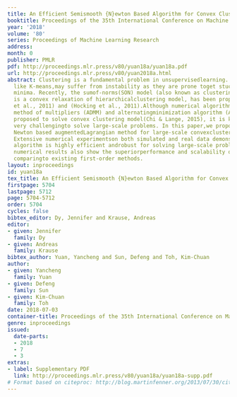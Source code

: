 ```yaml
---
title: An Efficient Semismooth {N}ewton Based Algorithm for Convex Clustering
booktitle: Proceedings of the 35th International Conference on Machine Learning
year: '2018'
volume: '80'
series: Proceedings of Machine Learning Research
address: 
month: 0
publisher: PMLR
pdf: http://proceedings.mlr.press/v80/yuan18a/yuan18a.pdf
url: http://proceedings.mlr.press/v80/yuan2018a.html
abstract: Clustering is a fundamental problem in unsupervisedlearning. Popular methods
  like K-means,may suffer from instability as they are prone toget stuck in its local
  minima. Recently, the sumof-norms(SON) model (also known as clusteringpath), which
  is a convex relaxation of hierarchicalclustering model, has been proposed in(Lindsten
  et al., 2011) and (Hocking et al., 2011).Although numerical algorithms like alternatingdirection
  method of multipliers (ADMM) and alternatingminimization algorithm (AMA) havebeen
  proposed to solve convex clustering model(Chi & Lange, 2015), it is known to be
  very challengingto solve large-scale problems. In this paper,we propose a semismooth
  Newton based augmentedLagrangian method for large-scale convexclustering problems.
  Extensive numerical experimentson both simulated and real data demonstratethat our
  algorithm is highly efficient androbust for solving large-scale problems. Moreover,the
  numerical results also show the superiorperformance and scalability of our algorithm
  comparingto existing first-order methods.
layout: inproceedings
id: yuan18a
tex_title: An Efficient Semismooth {N}ewton Based Algorithm for Convex Clustering
firstpage: 5704
lastpage: 5712
page: 5704-5712
order: 5704
cycles: false
bibtex_editor: Dy, Jennifer and Krause, Andreas
editor:
- given: Jennifer
  family: Dy
- given: Andreas
  family: Krause
bibtex_author: Yuan, Yancheng and Sun, Defeng and Toh, Kim-Chuan
author:
- given: Yancheng
  family: Yuan
- given: Defeng
  family: Sun
- given: Kim-Chuan
  family: Toh
date: 2018-07-03
container-title: Proceedings of the 35th International Conference on Machine Learning
genre: inproceedings
issued:
  date-parts:
  - 2018
  - 7
  - 3
extras:
- label: Supplementary PDF
  link: http://proceedings.mlr.press/v80/yuan18a/yuan18a-supp.pdf
# Format based on citeproc: http://blog.martinfenner.org/2013/07/30/citeproc-yaml-for-bibliographies/
---
```


